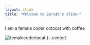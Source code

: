 ```yaml
---
layout: slide
title: "Welcome to Zaryab's slide!"
---
```


I am a female coder octocat with coffee

![femalecodertocat](https://octodex.github.com/images/femalecodertocat.png)
{: .center}
